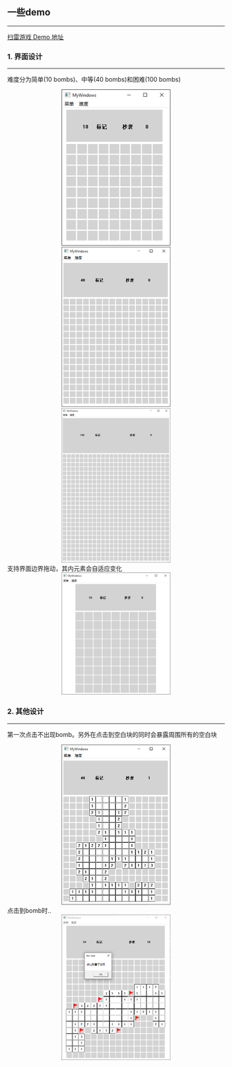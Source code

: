 ## 一些demo
---
[扫雷游戏 Demo 地址](https://github.com/hoR4bynZ/Demo/releases)  

### 1. 界面设计
---
难度分为简单(10 bombs)、中等(40 bombs)和困难(100 bombs)  
<div align="center"><img  src="images/hardness-easy.png" width="50%" height="50%" /></div>  
<div align="center"><img  src="images/hardness-midium.png" width="50%" height="50%" /></div>  
<div align="center"><img  src="images/hardness-rough.png" width="50%" height="50%" /></div>  
支持界面边界拖动，其内元素会自适应变化  
<div align="center"><img  src="images/ui-adaptive-change.png" width="50%" height="50%" /></div>  

### 2. 其他设计
---
第一次点击不出现bomb。另外在点击到空白块的同时会暴露周围所有的空白块  
<div align="center"><img  src="images/fst-click.png" width="50%" height="50%" /></div>  
点击到bomb时..  
<div align="center"><img  src="images/click-bomb.png" width="50%" height="50%" /></div>  